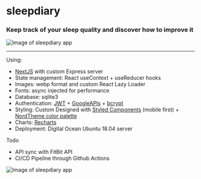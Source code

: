 # sleepdiary
### Keep track of your sleep quality and discover how to improve it

![Image of sleepdiary app](https://i.ibb.co/0Kxqb2R/sleepdiary2.png)

<hr />

Using:

* [NextJS](https://github.com/vercel/next.js/) with custom Express server
* State management: React useContext + useReducer hooks
* Images: webp format and custom React Lazy Loader
* Fonts: async injected for performance
* Database: sqlite3
* Authentication: [JWT](https://jwt.io/) + [GoogleAPIs](https://developers.google.com/apis-explorer) + [bcrypt](https://www.npmjs.com/package/bcrypt)
* Styling: Custom Designed with [Styled Components](https://github.com/styled-components/styled-components) (mobile first) + [NordTheme color palette](https://www.nordtheme.com/)
* Charts: [Recharts](https://github.com/recharts/recharts)
* Deployment: Digital Ocean Ubuntu 18.04 server

Todo
* API sync with FitBit API
* CI/CD Pipeline through Github Actions

![Image of sleepdiary app](https://i.ibb.co/LrQd3ZK/sleepdiary1.png)
